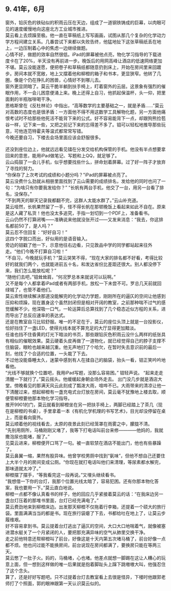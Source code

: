 ## 9. 41年，6月  
   窗外，铅灰色的铁砧似的积雨云压在天边，组成了一道钢铁铸成的巨幕，以肉眼可见的速度缓慢地向这座北方工业城市推进。  
	莫云看上去烦躁至极。他一直在草稿纸上写写画画，试图从那几个复杂的化学动力学方程间建立关系。几番尝试下来都以失败告终，他猛地扯下这张草稿纸丢在地上，一边压制着心中的焦虑一边继续做题。    
	心情不好，做题的效率自然很低。iPad的屏幕被他点亮，物化学习指导的下载进度卡在了20%，半天没有再前进一步。晚饭后的用网高峰让酒店的低速网络更加不堪。莫云没能遂愿，便把卷子和草稿纸都随意扔到床上，开始在房间里来回踱步。房间本就不宽敞，地上又摆着他和柳橙的箱子和书本，更显狭窄。他转了几圈，像是个仍在挣扎的困兽，心情好不到哪儿去。  
	窗外更显阴暗了。莫云干脆半躺到扶手椅上，盯着窗外的云层。这景象有强烈的催眠作用，不一会儿困意便涌上来。晚上还得上自习，他抓起保温杯，头一仰，把里面剩的半瓶咖啡喝干净。    
	恩格斯曾在《反杜林论》中指出，“高等数学的主要基础之一，就是矛盾……”莫云对高数的态度也是很矛盾：一方面他不得不用这数学工具解物化题，另一方面他痛恨考试时不给那些他死活不能背下来的公式。好不容易能背下一点，却跟狗熊捡苞谷一样，记下来一些，又把之前记下来的忘得差不多了。钼可以轻松地推导那些玩意，可他连范特霍夫等温式都常常写错。  
   今晚还要自习，下楼去会场里面应该会舒服很多。  
<br/>
	还没到座位边上，他就远远看见镭在分发交给机构保管的手机。他没有半点想要拿回来的意思，能用iPad做笔记、写题和上QQ，就足够了。  
	云山捣鼓了一会儿手机，似乎想要找些什么，拼命划着屏幕。过了好一阵子才放弃了寻找的努力。  
	“你保存了上次考试的成绩和小题分吗？”iPad的屏幕被点亮了。  
	莫云没费什么劲就从相册里面找到了云山需要的成绩排名，发给他的同时也问了一句：“为啥只有你要我发给你？”
	“长帆有两台手机，他交了一台，用另一台看了排名，没保存。”  
	“不到两天的聊天记录我都翻不完，这群人太能水群了。”云山补充道。  
	莫云哑然，长帆果然留了一手，怪不得长帆在那顿晚饭上看起来如此不自在。原来是这人藏了私货！他也没太多追究，手指一划切到一个PDF上，准备看书。  
	云山仍然不打算闭嘴——准确说来他就没张开过——又发来消息：“我去，你这排名都前50了，是人吗？”  
	莫云忍不住回复：“好好自习！”  
	这四个字脱口而出，好似用的是语音输入。  
	旁边的钼戳了他一下，示意他往右边看，只见敦品中学的同学都站起来往外走。“他们今晚不打算自习啦！”  
	“不自习，今晚就玩手机？”莫云哭笑不得，“现在大家的排名都不好看，考得比较好的就我们两个，也就能进前五十名，和发达省份比差距还很大。别人都没停下来，我们怎么能放松呢？”    
	“随他们去吧，”钼耸耸肩，“何况罗总本来就说可以玩啊。”  
	又不是每个人都拿着iPad或者有两部手机，放松一下未尝不可。罗总几天前就回绿城了，也管不着他们。  
	莫云索性继续解决那道没能解完的化学动力学题，刚刚所在的逼仄的空间让他感到压抑和烦躁，现在置身这个虽然封闭但是相对开阔的教室，之前那种喘不过气的感觉缓解不少。他深吸一口气，一轮运算后总算找到了几个稳态近似方程的关系，进而导出了总反应速率的表达式。  
	还是在教室自习比较舒服。唯一的不足在于，莫云的座位头顶上就是一台投影仪，恰好挡住了一盏LED，使得光线本就不算充足的大厅显得更加黯淡。  
	任谁也挡不住昏黄的灯光下暗淡的书页，那些跟铅灰色积雨云没什么两样的纸张具有相似的催眠效果。莫云硬着头皮再做了一道物化，就已经觉得自己的脖子支撑不住脑袋，眼睑也越来越沉重。他无声地打了个哈欠，在暂时失去意识前的最后一刻，他找了个合适的位置，一头栽了下去。  
	不过他没能昏睡太久，迷蒙中感到有人在揉自己的脑袋，抬头一看，钼正笑吟吟地看他。  
	“光线不够就换个位置吧，我用iPad写题，没那么容易困。”  钼轻声说。
	“起来走走清醒一下就行了。”莫云摇头。他缓缓起身朝会场外走去。
	出门没几步就是酒店大堂。傍晚看见的那满天风云此刻成了瓢泼大雨，喧哗不已。大雨带来的清凉让他一下清醒过来，想起柳橙有一盏充电式台灯放在房间，莫云毫不犹豫地上楼去取，顺便管柳橙要他那本物化学习指导。  
	推开9901的门，莫云就看到柳橙坐在另一把扶手椅上，两脚已经踏上了茶几（现在是柳橙的书桌），手里拿着一本《有机化学机理的书写艺术》，目光却没停留在桌上，而是看向窗外。  
   莫云顺着他的视线看去，太原的夜景此刻已经笼罩在雨雾之中，朦胧不清。  
   “先别用厕所，马桶刚刚又堵了，我等下打电话叫前台来修————他妈的，我就撒泡尿也能堵，服了。”  
   见莫云进来，柳橙便开口骂了一句。被一直软禁在酒店不能出门，他也有些暴躁了。  
   莫云鼻翼一缩，果然有股异味。他曾学校男厕中找到“氨味”，但他不想自己还要住上大半个月的房间变成公厕。“你现在就打电话叫他们来清理，等尿素都水解完，那味道就太冲了。”    
      柳橙摆了摆手，“等我看完这一段再说。”又埋头继续看书。  
      “我想借一下你的台灯，我那个位置光线太暗了，容易犯困。还有你那本物化答案，我也要用一下。”莫云直白地说。  
      柳橙一点都不像认真看书的样子，他的回应几乎紧接着莫云的话：“在我床边另一盏台灯压着的那堆书里面，台灯已经充满电了。”  
	莫云费劲地来到柳橙床边。出发那天柳橙不仅拖着行李箱，还提着一个硕大的旅行袋。里面满满当当的都是书。现在旅行袋瘪了下去，书都给吐在地上了，让莫云步履维艰。  
   好不容易拿到书。莫云提着台灯逃出了逼仄的空间，大口大口地喘着气，就像被塞进潜水艇关了一个月紧闭的人，要把那充满异味的空气从肺里交换干净。  
   走之前他特意还帮柳橙叫了前台，好像这是十天内第五次堵马桶了，前台好像一点都不烦。他也问过能不能换房间，前台说现在房间都满了，要换房只能在等两三天。  
      莫云憋了一肚子火。妈的，马桶堵，心也堵。他差点就想一脚踢在这让人糟心的玩意上面，但一想到这样做的唯一后果就是抱着脚趾头上蹿下跳嗷嗷大叫，他强忍住了这个念头。  
      算了，还是好好写题吧。只不过提着台灯去教室看上去很是怪异，下楼时他跟郭老师打了个照面，郭的眼神跟第一天认识莫云似的。  
